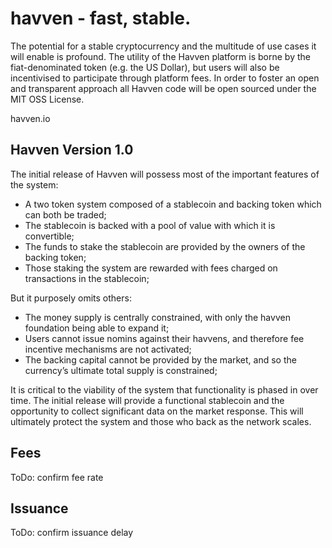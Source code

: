 # havven - fast, stable.

The potential for a stable cryptocurrency and the multitude of use cases it will enable is profound. The utility of the Havven platform is borne by the fiat-denominated token (e.g. the US Dollar), but users will also be incentivised to participate through platform fees. In order to foster an open and transparent approach all Havven code will be open sourced under the MIT OSS License.

havven.io

## Havven Version 1.0

The initial release of Havven will possess most of the important features of the system:

* A two token system composed of a stablecoin and backing token which can both be traded;
* The stablecoin is backed with a pool of value with which it is convertible;
* The funds to stake the stablecoin are provided by the owners of the backing token;
* Those staking the system are rewarded with fees charged on transactions in the stablecoin;

But it purposely omits others:

* The money supply is centrally constrained, with only the havven foundation being able to expand it;
* Users cannot issue nomins against their havvens, and therefore fee incentive mechanisms are not activated;
* The backing capital cannot be provided by the market, and so the currency’s ultimate total supply is constrained;

It is critical to the viability of the system that functionality is phased in over time. The initial release will provide a functional stablecoin and the opportunity to collect significant data on the market response. This will ultimately protect the system and those who back as the network scales.

## Fees

ToDo: confirm fee rate

## Issuance

ToDo: confirm issuance delay


